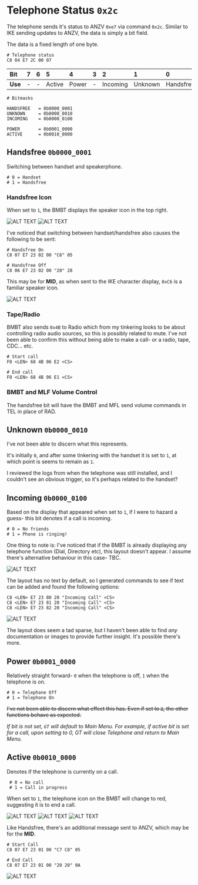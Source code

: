 # Telephone Status `0x2c`

The telephone sends it's status to ANZV `0xe7` via command `0x2c`. Similar to IKE sending updates to ANZV, the data is simply a bit field.

The data is a fixed length of one byte.

    # Telephone status
    C8 04 E7 2C 00 07

Bit|7|6|5|4|3|2|1|0
:---|:---|:---|:----|:----|:---|:---|:---|:---
**Use**|-|-|Active|Power|-|Incoming|Unknown|Handsfree

    # Bitmasks
    
    HANDSFREE   = 0b0000_0001
    UNKNOWN     = 0b0000_0010
    INCOMING    = 0b0000_0100
    
    POWER       = 0b0001_0000
    ACTIVE      = 0b0010_0000

## Handsfree `0b0000_0001`
Switching between handset and speakerphone.

    # 0 = Handset
    # 1 = Handsfree

### Handsfree Icon
When set to `1`, the BMBT displays the speaker icon in the top right.

![ALT TEXT](status/handsfree/IMG_2740.JPG)
![ALT TEXT](status/handsfree/IMG_2741.JPG)

I've noticed that switching between handset/handsfree also causes the following to be sent:

    # Handsfree On
    C8 07 E7 23 02 00 "C6" 05

    # Handsfree Off
    C8 06 E7 23 02 00 "20" 28

This may be for **MID**, as when sent to the IKE character display, `0xC6` is a familiar speaker icon.

![ALT TEXT](status/handsfree/IMG_2795.JPG)

### Tape/Radio
BMBT also sends `0x4B` to Radio which from my tinkering looks to be about controlling radio audio sources, so this is possibly related to mute. I've not been able to confirm this without being able to make a call- or a radio, tape, CDC... etc.

    # Start call
    F0 <LEN> 68 4B 06 E2 <CS>

    # End call
    F0 <LEN> 68 4B 06 E1 <CS>

### BMBT and MLF Volume Control

The handsfree bit will have the BMBT and MFL send volume commands in TEL in place of RAD.

## Unknown `0b0000_0010`

I've not been able to discern what this represents.

It's initially `0`, and after some tinkering with the handset it is set to `1`, at which point is seems to remain as `1`.

I reviewed the logs from when the telephone was still installed, and I couldn't see an obvious trigger, so it's perhaps related to the handset?

## Incoming `0b0000_0100`
Based on the display that appeared when set to `1`, if I were to hazard a guess- this bit denotes if a call is incoming.

    # 0 = No friends
    # 1 = Phone is ringing!

One thing to note is: I've noticed that if the BMBT is already displaying any telephone function (Dial, Directory etc), this layout doesn't appear. I assume there's alternative behaviour in this case- TBC.

![ALT TEXT](status/incoming/IMG_2578_.JPG)

The layout has no text by default, so I generated commands to see if text can be added and found the following options:

    C8 <LEN> E7 23 80 20 "Incoming Call" <CS>
    C8 <LEN> E7 23 81 20 "Incoming Call" <CS>
    C8 <LEN> E7 23 82 20 "Incoming Call" <CS>

![ALT TEXT](status/incoming/IMG_2739_.JPG)

The layout does seem a tad sparse, but I haven't been able to find _any_ documentation or images to provide further insight. It's possible there's more.

## Power `0b0001_0000`

Relatively straight forward- `0` when the telephone is off, `1` when the telephone is on.

    # 0 = Telephone Off
    # 1 = Telephone On

<strike>I've not been able to discern what effect this has. Even if set to `0`, the other functions behave as expected.</strike>

_If bit is not set, `GT` will default to Main Menu. For example, if active bit is set for a call, upon setting to 0, GT will close Telephone and return to Main Menu._

## Active `0b0010_0000`

Denotes if the telephone is currently on a call.

     # 0 = No call
     # 1 = Call in progress

When set to `1`, the telephone icon on the BMBT will change to red, suggesting it is to end a call.

![ALT TEXT](status/active/IMG_2736.JPG)
![ALT TEXT](status/active/IMG_2737.JPG)
![ALT TEXT](status/active/IMG_2738.JPG)


Like Handsfree, there's an additional message sent to ANZV, which may be for the **MID**.

    # Start Call
    C8 07 E7 23 01 00 "C7 C8" 05

    # End Call
    C8 07 E7 23 01 00 "20 20" 0A

![ALT TEXT](status/active/IMG_2795.JPG)
